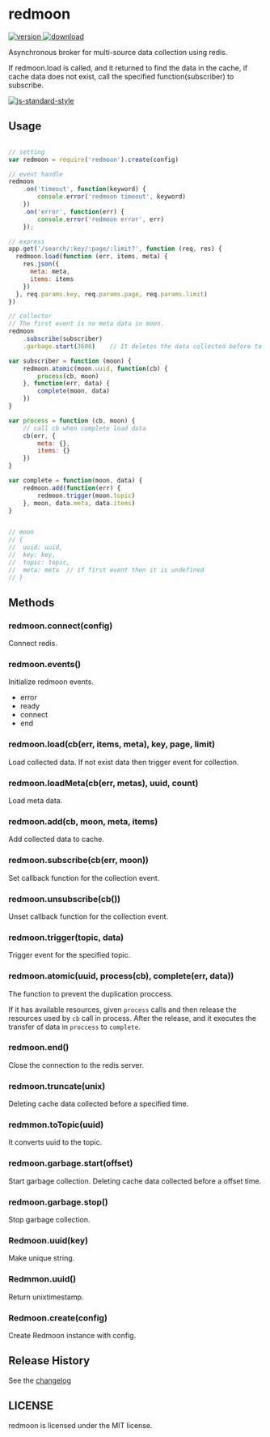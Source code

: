 # redmoon

[![version](https://img.shields.io/npm/v/redmoon.svg) ![download](https://img.shields.io/npm/dm/redmoon.svg)](https://www.npmjs.com/package/redmoon)

Asynchronous broker for multi-source data collection using redis.

If redmoon.load is called, and it returned to find the data in the cache, if cache data does not exist, call the specified function(subscriber) to subscribe.

[![js-standard-style](https://cdn.rawgit.com/feross/standard/master/badge.svg)](https://github.com/feross/standard)

## Usage

```javascript

// setting
var redmoon = require('redmoon').create(config)

// event handle
redmoon
	.on('timeout', function(keyword) {
		console.error('redmoon timeout', keyword)
	})
	.on('error', function(err) {
		console.error('redmoon error', err)
	});

// express
app.get('/search/:key/:page/:limit?', function (req, res) {
  redmoon.load(function (err, items, meta) {
    res.json({
      meta: meta,
      items: items
    })
  }, req.params.key, req.params.page, req.params.limit)
})

// collector
// The first event is no meta data in moon.
redmoon
	.subscribe(subscriber)
	.garbage.start(3600)	// It deletes the data collected before to 60 minutes.

var subscriber = function (moon) {
	redmoon.atomic(moon.uuid, function(cb) {
		process(cb, moon)
	}, function(err, data) {
		complete(moon, data)
	})
}

var process = function (cb, moon) {
	// call cb when complete load data
	cb(err, {
		meta: {},
		items: {}
	})
}

var complete = function(moon, data) {
	redmoon.add(function(err) {
		redmoon.trigger(moon.topic)
	}, moon, data.meta, data.items)
}


// moon
// {
// 	uuid: uuid,
// 	key: key,
// 	topic: topic,
// 	meta: meta	// if first event then it is undefined
// }

```

## Methods

### redmoon.connect(config)

Connect redis.

### redmoon.events()

Initialize redmoon events.
* error
* ready
* connect
* end

### redmoon.load(cb(err, items, meta), key, page, limit)

Load collected data.
If not exist data then trigger event for collection.

### redmoon.loadMeta(cb(err, metas), uuid, count)

Load meta data.

### redmoon.add(cb, moon, meta, items)

Add collected data to cache.

### redmoon.subscribe(cb(err, moon))

Set callback function for the collection event.

### redmoon.unsubscribe(cb())

Unset callback function for the collection event.

### redmoon.trigger(topic, data)

Trigger event for the specified topic.

### redmoon.atomic(uuid, process(cb), complete(err, data))

The function to prevent the duplication proccess.

If it has available resources, given `process` calls and then release the resources used by `cb` call in process.
After the release, and it executes the transfer of data in `proccess` to `complete`.

### redmoon.end()

Close the connection to the redis server.

### redmoon.truncate(unix)

Deleting cache data collected before a specified time.

### redmmon.toTopic(uuid)

It converts uuid to the topic.

### redmoon.garbage.start(offset)

Start garbage collection.
Deleting cache data collected before a offset time.

### redmoon.garbage.stop()

Stop garbage collection.

### Redmoon.uuid(key)

Make unique string.

### Redmmon.uuid()

Return unixtimestamp.

### Redmoon.create(config)

Create Redmoon instance with config.


## Release History

See the [changelog](CHANGELOG.md)

## LICENSE

redmoon is licensed under the MIT license.
